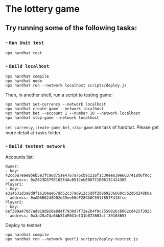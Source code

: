# The lottery game

## Try running some of the following tasks:
### - `Run Unit test`
```shell
npx hardhat test
```
### - `Build localhost`
```shell
npx hardhat compile
npx hardhat node
npx hardhat run --network localhost scripts/deploy.js
```
Then, in another shell, run a script to testing game:
```shell
npx hardhat set-currency --network localhost
npx hardhat create-game --network localhost
npx hardhat bet --account 1 --number 10 --network localhost
npx hardhat stop-game --network localhost
```
`set-currency`, `create-game`, `bet`, `stop-game` are task of hardhat. Please get more detail at `tasks` folder.
### - `Build testnet network`
Accounts list: 
```
Owner: 
- key: 42cc6a7e9e9b6b5e3fca6d75ae4767a76cb9c216f1c30ee639e6037418d6f0cc
- address: 0x2623D379E162E4Ac651CebE067C1E0613C424305
Player1: 
- key: e314631d3a8d9f1610aae67dd52c37a6912c5ddf2b8b9236660c5b2d6d248b0a
- address: 0xAD6B6248D02d35ee58dF289A8C591f857F418fce
Player2: 
- key: 6ef389a470d7ad919d920e8d4f7930d7f72e2b4f9c7550826cb062cd425f3925
- address: 0x3a20a7da6Ab51dE031ef31b072603cff39103653
```
Deploy to testnet
```shell
npx hardhat compile
npx hardhat run --network goerli scripts/deploy-testnet.js
```
